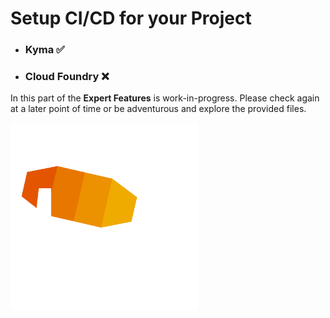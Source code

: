 # Setup CI/CD for your Project

- ### **Kyma** ✅
- ### **Cloud Foundry** ❌

In this part of the **Expert Features** is work-in-progress. Please check again at a later point of time or be adventurous and explore the provided files. 

[<img src="./images/work-in-progress.png" width="300" />](./images/work-in-progress.png?raw=true)